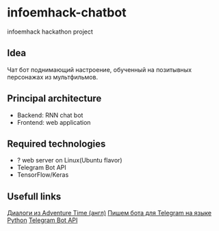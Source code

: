 # infoemhack-chatbot
infoemhack hackathon project

## Idea
Чат бот поднимающий настроение, обученный на позитывных персонажах из мультфильмов.

## Principal architecture
* Backend: RNN chat bot
* Frontend: web application 

## Required technologies
+ ? web server on Linux(Ubuntu flavor)
+ Telegram Bot API
+ TensorFlow/Keras

## Usefull links
[Диалоги из Adventure Time (англ)]
[Пишем бота для Telegram на языке Python]
[Telegram Bot API]

[Диалоги из Adventure Time (англ)]: <https://en.wikiquote.org/wiki/Adventure_Time>
[Пишем бота для Telegram на языке Python]: <https://groosha.gitbooks.io/telegram-bot-lessons/content/>
[Telegram Bot API]: <https://core.telegram.org/bots/api>

